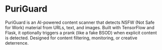 # PuriGuard
PuriGuard is an AI-powered content scanner that detects NSFW (Not Safe for Work) material from URLs, text, and images. Built with TensorFlow and Flask, it optionally triggers a prank (like a fake BSOD) when explicit content is detected. Designed for content filtering, monitoring, or creative deterrence.
